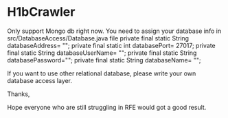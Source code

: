 # H1bCrawler
Only support Mongo db right now.
You need to assign your database info in src/DatabaseAccess/Database.java file
   private final static String databaseAddress= "";
        private final static int databasePort= 27017;
        private final static String databaseUserName= "";
        private final static String databasePassword="";
         private final static String databaseName= "";

If you want to use other relational database, please write your own database access layer.

Thanks,

Hope everyone who are still struggling in RFE would got a good result.

